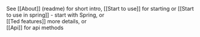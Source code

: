 See [[About]] (readme) for short intro, 
[[Start to use]] for starting or [[Start to use in spring]] - start with Spring, or  
[[Ted features]] more details, or  
[[Api]] for api methods
